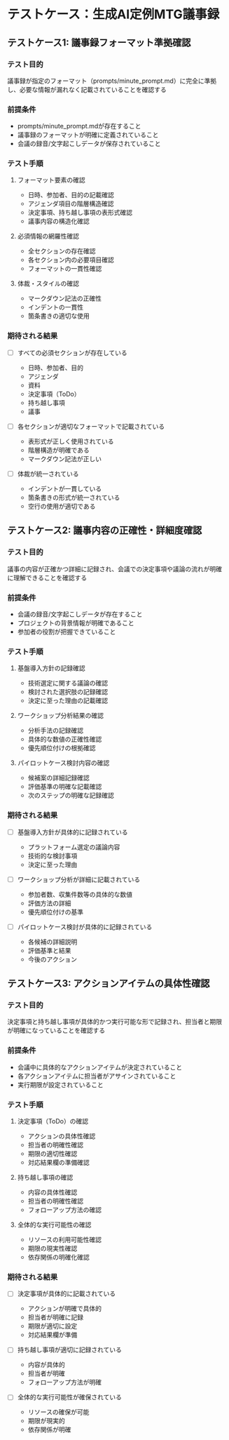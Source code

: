 # テストケース：生成AI定例MTG議事録

## テストケース1: 議事録フォーマット準拠確認

### テスト目的
議事録が指定のフォーマット（prompts/minute_prompt.md）に完全に準拠し、必要な情報が漏れなく記載されていることを確認する

### 前提条件
- prompts/minute_prompt.mdが存在すること
- 議事録のフォーマットが明確に定義されていること
- 会議の録音/文字起こしデータが保存されていること

### テスト手順
1. フォーマット要素の確認
   - 日時、参加者、目的の記載確認
   - アジェンダ項目の階層構造確認
   - 決定事項、持ち越し事項の表形式確認
   - 議事内容の構造化確認

2. 必須情報の網羅性確認
   - 全セクションの存在確認
   - 各セクション内の必要項目確認
   - フォーマットの一貫性確認

3. 体裁・スタイルの確認
   - マークダウン記法の正確性
   - インデントの一貫性
   - 箇条書きの適切な使用

### 期待される結果
- [ ] すべての必須セクションが存在している
  - 日時、参加者、目的
  - アジェンダ
  - 資料
  - 決定事項（ToDo）
  - 持ち越し事項
  - 議事

- [ ] 各セクションが適切なフォーマットで記載されている
  - 表形式が正しく使用されている
  - 階層構造が明確である
  - マークダウン記法が正しい

- [ ] 体裁が統一されている
  - インデントが一貫している
  - 箇条書きの形式が統一されている
  - 空行の使用が適切である

## テストケース2: 議事内容の正確性・詳細度確認

### テスト目的
議事の内容が正確かつ詳細に記録され、会議での決定事項や議論の流れが明確に理解できることを確認する

### 前提条件
- 会議の録音/文字起こしデータが存在すること
- プロジェクトの背景情報が明確であること
- 参加者の役割が把握できていること

### テスト手順
1. 基盤導入方針の記録確認
   - 技術選定に関する議論の確認
   - 検討された選択肢の記録確認
   - 決定に至った理由の記載確認

2. ワークショップ分析結果の確認
   - 分析手法の記録確認
   - 具体的な数値の正確性確認
   - 優先順位付けの根拠確認

3. パイロットケース検討内容の確認
   - 候補案の詳細記録確認
   - 評価基準の明確な記載確認
   - 次のステップの明確な記録確認

### 期待される結果
- [ ] 基盤導入方針が具体的に記録されている
  - プラットフォーム選定の議論内容
  - 技術的な検討事項
  - 決定に至った理由

- [ ] ワークショップ分析が詳細に記載されている
  - 参加者数、収集件数等の具体的な数値
  - 評価方法の詳細
  - 優先順位付けの基準

- [ ] パイロットケース検討が具体的に記録されている
  - 各候補の詳細説明
  - 評価基準と結果
  - 今後のアクション

## テストケース3: アクションアイテムの具体性確認

### テスト目的
決定事項と持ち越し事項が具体的かつ実行可能な形で記録され、担当者と期限が明確になっていることを確認する

### 前提条件
- 会議中に具体的なアクションアイテムが決定されていること
- 各アクションアイテムに担当者がアサインされていること
- 実行期限が設定されていること

### テスト手順
1. 決定事項（ToDo）の確認
   - アクションの具体性確認
   - 担当者の明確性確認
   - 期限の適切性確認
   - 対応結果欄の準備確認

2. 持ち越し事項の確認
   - 内容の具体性確認
   - 担当者の明確性確認
   - フォローアップ方法の確認

3. 全体的な実行可能性の確認
   - リソースの利用可能性確認
   - 期限の現実性確認
   - 依存関係の明確化確認

### 期待される結果
- [ ] 決定事項が具体的に記載されている
  - アクションが明確で具体的
  - 担当者が明確に記録
  - 期限が適切に設定
  - 対応結果欄が準備

- [ ] 持ち越し事項が適切に記録されている
  - 内容が具体的
  - 担当者が明確
  - フォローアップ方法が明確

- [ ] 全体的な実行可能性が確保されている
  - リソースの確保が可能
  - 期限が現実的
  - 依存関係が明確